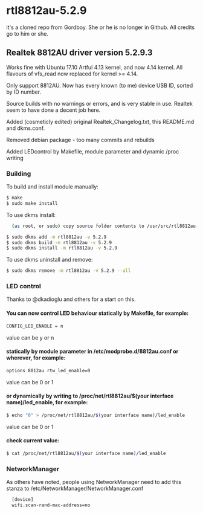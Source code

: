 # rtl8812au-5.2.9

it's a cloned repo from Gordboy. She or he is no longer in Github. All credits
go to him or she.

## Realtek 8812AU driver version 5.2.9.3

Works fine with Ubuntu 17.10 Artful 4.13 kernel, and now 4.14 kernel. All flavours of vfs_read now replaced for kernel >= 4.14.

Only support 8812AU. Now has every known (to me) device USB ID, sorted by ID number.

Source builds with no warnings or errors, and is very stable in use. Realtek seem to have done a decent job here.

Added (cosmeticly edited) original Realtek_Changelog.txt, this README.md and dkms.conf.

Removed debian package - too many commits and rebuilds

Added LEDcontrol by Makefile, module parameter and dynamic /proc writing

### Building

To build and install module manually:
```sh
$ make
$ sudo make install
```

To use dkms install:

```sh
  (as root, or sudo) copy source folder contents to /usr/src/rtl8812au-5.2.9
```

```sh
$ sudo dkms add -m rtl8812au -v 5.2.9
$ sudo dkms build -m rtl8812au -v 5.2.9
$ sudo dkms install -m rtl8812au -v 5.2.9 
```

To use dkms uninstall and remove:

```sh
$ sudo dkms remove -m rtl8812au -v 5.2.9 --all
```

### LED control

Thanks to @dkadioglu and others for a start on this.

#### You can now control LED behaviour statically by Makefile, for example:

```sh
CONFIG_LED_ENABLE = n
```
value can be y or n

#### statically by module parameter in /etc/modprobe.d/8812au.conf or wherever, for example:

```sh
options 8812au rtw_led_enable=0
```
value can be 0 or 1

#### or dynamically by writing to /proc/net/rtl8812au/$(your interface name)/led_enable, for example:

```sh
$ echo "0" > /proc/net/rtl8812au/$(your interface name)/led_enable
```
value can be 0 or 1

#### check current value:

```sh
$ cat /proc/net/rtl8812au/$(your interface name)/led_enable
```

### NetworkManager

As others have noted, people using NetworkManager need to add this stanza to /etc/NetworkManager/NetworkManager.conf

```sh
  [device]
  wifi.scan-rand-mac-address=no
```
